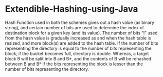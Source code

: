 # Extendible-Hashing-using-Java
Hash Function used in both the schemes gives out a hash value (as binary string), and certain number of bits are used to determine the index of destination block for a given key (and its value).
The number of bits “I” used from the hash value is gradually increased as and when the hash table is resized, and more block(s) are added to the hash table. If the number of bits representing the directory is equal to the number of bits representing the block, if the bucket becomes full, directory is double. Whereas, a target block B will be split into B and B*, and the contents of B will be rehashed between B and B* if the bits representing the block is lesser than the number of bits representing the directory.
